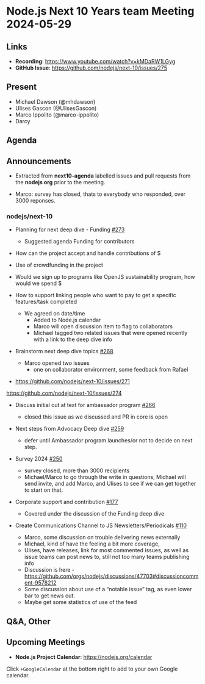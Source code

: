 # Node.js  Next 10 Years team Meeting 2024-05-29

## Links

* **Recording**:  <https://www.youtube.com/watch?v=kMDaRW1LGyg>
* **GitHub Issue**: <https://github.com/nodejs/next-10/issues/275>

## Present

* Michael Dawson (@mhdawson)
* Ulises Gascon (@UlisesGascon)
* Marco Ippolito (@marco-ippolito)
* Darcy

## Agenda

## Announcements

* Extracted from **next10-agenda** labelled issues and pull requests from the **nodejs org** prior to the meeting.

* Marco: survey has closed, thats to everybody who responded, over 3000 reponses.

### nodejs/next-10

* Planning for next deep dive  - Funding  [#273](https://github.com/nodejs/next-10/issues/273)
  * Suggested agenda
Funding for contributors
* How can the project accept and handle contributions of $
* Use of crowdfunding in the project
* Would we sign up to programs like OpenJS sustainability program, how would we spend $
* How to support linking people who want to pay to get a specific features/task completed
  * We agreed on date/time
    * Added to Node.js calendar
    * Marco will open discussion item to flag to collaborators
    * Michael tagged two related issues that were opened recently with a link to the deep dive info

* Brainstorm next deep dive topics [#268](https://github.com/nodejs/next-10/issues/268)
  * Marco opened two issues
    * one on collaborator environment, some feedback from Rafael
* <https://github.com/nodejs/next-10/issues/271>

<https://github.com/nodejs/next-10/issues/274>

* Discuss initial cut at text for ambassador program [#266](https://github.com/nodejs/next-10/issues/266)
  * closed this issue as we discussed and PR in core is open

* Next steps from Advocacy Deep dive [#259](https://github.com/nodejs/next-10/issues/259)
  * defer until Ambassador program launches/or not to decide on next step.

* Survey 2024 [#250](https://github.com/nodejs/next-10/issues/250)
  * survey closed, more than 3000 recipients
  * Michael/Marco to go through the write in questions, Michael will send invite, and add Marco, and Ulises to see if we can get together to start on that.

* Corporate support and contribution [#177](https://github.com/nodejs/next-10/issues/177)
  * Covered under the discussion of the Funding deep dive

* Create Communications Channel to JS Newsletters/Periodicals [#110](https://github.com/nodejs/next-10/issues/110)
  * Marco, some discussion on trouble delivering news externally
  * Michael, kind of have the feeling a bit more coverage,
  * Ulises, have releases, link for most commented issues, as well as issue teams can post news
    to, still not too many teams publishing info
  * Discussion is here  - <https://github.com/orgs/nodejs/discussions/47703#discussioncomment-9578212>
  * Some discussion about use of a “notable issue” tag, as even lower bar to get news out.
  * Maybe get some statistics of use of the feed

## Q&A, Other

## Upcoming Meetings

* **Node.js Project Calendar**: <https://nodejs.org/calendar>

Click `+GoogleCalendar` at the bottom right to add to your own Google calendar.
